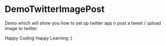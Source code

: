 DemoTwitterImagePost
===================================

Demo which will show you how to set up  twitter app n post a tweet / upload image to twitter. 



Happy Coding Happy Learning :)
